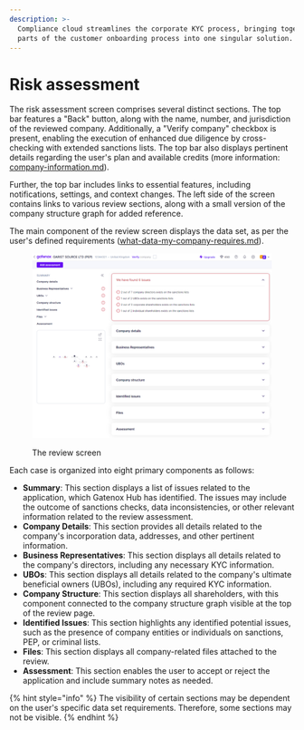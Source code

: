 ```yaml
---
description: >-
  Compliance cloud streamlines the corporate KYC process, bringing together all
  parts of the customer onboarding process into one singular solution.
---
```


# Risk assessment

The risk assessment screen comprises several distinct sections. The top bar features a "Back" button, along with the name, number, and jurisdiction of the reviewed company. Additionally, a "Verify company" checkbox is present, enabling the execution of enhanced due diligence by cross-checking with extended sanctions lists. The top bar also displays pertinent details regarding the user's plan and available credits (more information: [company-information.md](../../general-settings/company-information.md "mention")).

Further, the top bar includes links to essential features, including notifications, settings, and context changes. The left side of the screen contains links to various review sections, along with a small version of the company structure graph for added reference.

The main component of the review screen displays the data set, as per the user's defined requirements ([what-data-my-company-requires.md](../start-onboarding-customers-with-gatenox/what-data-my-company-requires.md "mention")).

<figure><img src="../../.gitbook/assets/CC_review_screen_overview.png" alt=""><figcaption><p>The review screen</p></figcaption></figure>



Each case is organized into eight primary components as follows:

* **Summary**: This section displays a list of issues related to the application, which Gatenox Hub has identified. The issues may include the outcome of sanctions checks, data inconsistencies, or other relevant information related to the review assessment.
* **Company Details**: This section provides all details related to the company's incorporation data, addresses, and other pertinent information.
* **Business Representatives**: This section displays all details related to the company's directors, including any necessary KYC information.
* **UBOs**: This section displays all details related to the company's ultimate beneficial owners (UBOs), including any required KYC information.
* **Company Structure**: This section displays all shareholders, with this component connected to the company structure graph visible at the top of the review page.
* **Identified Issues**: This section highlights any identified potential issues, such as the presence of company entities or individuals on sanctions, PEP, or criminal lists.
* **Files**: This section displays all company-related files attached to the review.
* **Assessment**: This section enables the user to accept or reject the application and include summary notes as needed.

{% hint style="info" %}
The visibility of certain sections may be dependent on the user's specific data set requirements. Therefore, some sections may not be visible.
{% endhint %}
